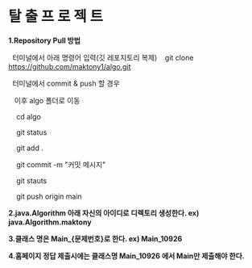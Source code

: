 # 탈 출 프 로 젝 트

**1.Repository Pull 방법**

 &nbsp;&nbsp;터미널에서 아래 명령어 입력(깃 레포지토리 복제)
 &nbsp;&nbsp;&nbsp;git clone https://github.com/maktony1/algo.git
  
 &nbsp;&nbsp;터미널에서 commit & push 할 경우
 
 &nbsp;&nbsp;&nbsp;이후 algo 폴더로 이동
 
 &nbsp;&nbsp;&nbsp;&nbsp;cd algo
 
 &nbsp;&nbsp;&nbsp;&nbsp;git status
 
 &nbsp;&nbsp;&nbsp;&nbsp;git add .  
 
 &nbsp;&nbsp;&nbsp;&nbsp;git commit -m "커밋 메시지"
 
 &nbsp;&nbsp;&nbsp;&nbsp;git stauts
 
 &nbsp;&nbsp;&nbsp;&nbsp;git push origin main

 

**2.java.Algorithm 아래 자신의 아이디로 디렉토리 생성한다. ex) java.Algorithm.maktony**


**3.클래스 명은 Main_{문제번호}로 한다. ex) Main_10926**


**4.홈페이지 정답 제출시에는 클래스명 Main_10926 에서 Main만 제출해야 한다.**


